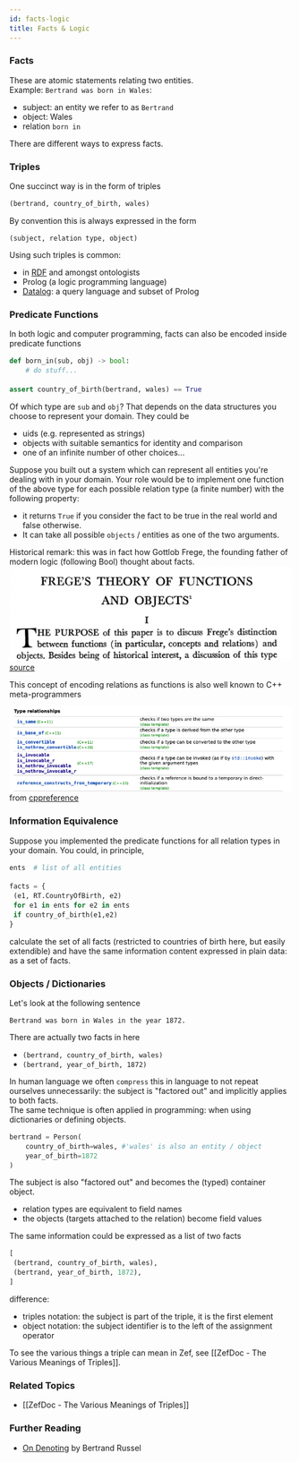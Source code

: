 ```yaml
---
id: facts-logic
title: Facts & Logic
---
```


  
### Facts  
These are atomic statements relating two entities.   
Example: `Bertrand was born in Wales`:  
- subject: an entity we refer to as `Bertrand`  
- object: Wales  
- relation `born in`  
  
There are different ways to express facts.  
  
  
### Triples  
One succinct way is in the form of triples  
```python  
(bertrand, country_of_birth, wales)  
```  
By convention this is always expressed in the form  
```  
(subject, relation type, object)  
```  
Using such triples is common:  
- in [RDF](https://en.wikipedia.org/wiki/Resource_Description_Framework) and amongst ontologists  
- Prolog (a logic programming language)  
- [Datalog](https://en.wikipedia.org/wiki/Datalog): a query language and subset of Prolog  
  
  
### Predicate Functions  
In both logic and computer programming, facts can also be encoded inside predicate functions  
```python  
def born_in(sub, obj) -> bool:  
	# do stuff...  
  
assert country_of_birth(bertrand, wales) == True  
```  
Of which type are `sub` and `obj`? That depends on the data structures you choose to represent your domain. They could be  
- uids (e.g. represented as strings)  
- objects with suitable semantics for identity and comparison  
- one of an infinite number of other choices...  
  
Suppose you built out a system which can represent all entities you're dealing with in your domain. Your role would be to implement one function of the above type for each possible relation type (a finite number) with the following property:  
- it returns `True` if you consider the fact to be true in the real world and false otherwise.  
- It can take all possible `objects` / entities as one of the two arguments.  
  
Historical remark: this was in fact how Gottlob Frege, the founding father of modern logic (following Bool) thought about facts.  
![](e73ab41a264df59cb8310a093531b17959bb2190e48c0677ea7513b26e5890e6.png)  
[source](https://www.jstor.org/stable/2182877)  
  
This concept of encoding relations as functions is also well known to C++ meta-programmers  
  
![](610f93012302acc2569d732d9f14a34f2bcacaf83085d4d5aefa21ff027d8501.png)  
from [cppreference](https://en.cppreference.com/w/cpp/meta)  
  
  
  
### Information Equivalence  
Suppose you implemented the predicate functions for all relation types in your domain. You could, in principle,  
```python  
ents  # list of all entities  
  
facts = {  
 (e1, RT.CountryOfBirth, e2)   
 for e1 in ents for e2 in ents  
 if country_of_birth(e1,e2)  
}  
```  
calculate the set of all facts (restricted to countries of birth here, but easily extendible) and have the same information content expressed in plain data: as a set of facts.  
  
  
  
### Objects / Dictionaries  
Let's look at the following sentence  
```  
Bertrand was born in Wales in the year 1872.  
```  
There are actually two facts in here  
- `(bertrand, country_of_birth, wales)`  
- `(bertrand, year_of_birth, 1872)`  
  
In human language we often `compress` this in language to not repeat ourselves unnecessarily: the subject is "factored out" and implicitly applies to both facts.  
The same technique is often applied in programming: when using dictionaries or defining objects.  
```python  
bertrand = Person(  
	country_of_birth=wales, #'wales' is also an entity / object  
	year_of_birth=1872  
)  
```  
  
The subject is also "factored out" and becomes the (typed) container object.  
- relation types are equivalent to field names  
- the objects (targets attached to the relation) become field values  
  
The same information could be expressed as a list of two facts  
```python  
[  
 (bertrand, country_of_birth, wales),  
 (bertrand, year_of_birth, 1872),  
]  
```  
  
difference:  
- triples notation: the subject is part of the triple, it is the first element  
- object notation: the subject identifier is to the left of the assignment operator  
  
To see the various things a triple can mean in Zef, see [[ZefDoc - The Various Meanings of Triples]].  
  
  
  
  
### Related Topics  
- [[ZefDoc - The Various Meanings of Triples]]  
  
  
### Further Reading  
- [On Denoting](https://www.uvm.edu/~lderosse/courses/lang/Russell(1905).pdf) by Bertrand Russel  
   
  
  
